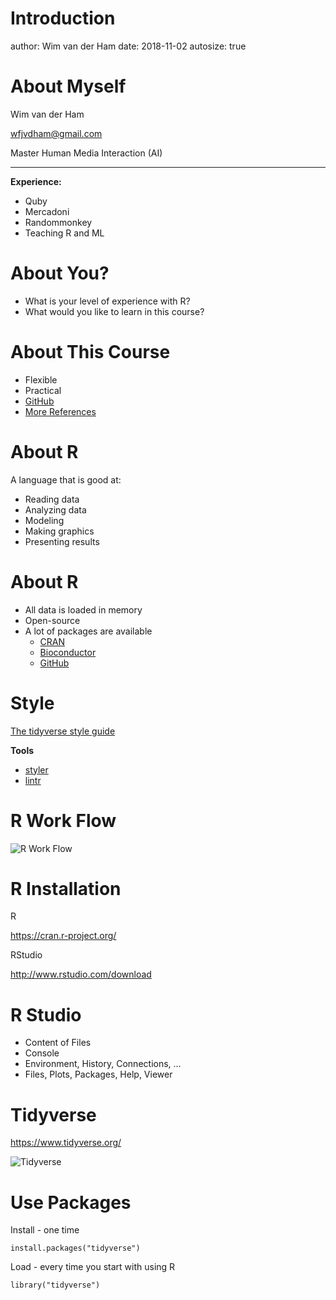

Introduction
========================================================
author: Wim van der Ham
date: 2018-11-02
autosize: true

About Myself
========================================================

Wim van der Ham 

wfjvdham@gmail.com

Master Human Media Interaction (AI)

***

**Experience:**

- Quby
- Mercadoni
- Randommonkey
- Teaching R and ML

About You?
========================================================

- What is your level of experience with R?
- What would you like to learn in this course?

About This Course
========================================================

- Flexible
- Practical
- [GitHub](https://github.com/wfjvdham/Rcourse)
- [More References](https://github.com/wfjvdham/Rcourse/blob/master/references.md)

About R
========================================================

A language that is good at: 
  - Reading data
  - Analyzing data
  - Modeling
  - Making graphics
  - Presenting results

About R
========================================================  

- All data is loaded in memory
- Open-source
- A lot of packages are available
  - [CRAN](https://cran.rstudio.com/)
  - [Bioconductor](https://www.bioconductor.org/)
  - [GitHub](https://github.com)

Style
========================================================  

[The tidyverse style guide](http://style.tidyverse.org/)

**Tools**

- [styler](http://styler.r-lib.org/index.html)
- [lintr](https://github.com/jimhester/lintr)

R Work Flow
========================================================

![R Work Flow](./r_workflow.jpg)

R Installation
========================================================

R

https://cran.r-project.org/

RStudio

http://www.rstudio.com/download

R Studio
========================================================

- Content of Files
- Console
- Environment, History, Connections, ...
- Files, Plots, Packages, Help, Viewer

Tidyverse
========================================================

https://www.tidyverse.org/

![Tidyverse](./tidyverse.jpg)

Use Packages
========================================================

Install - one time

`install.packages("tidyverse")`

Load - every time you start with using R

`library("tidyverse")`

